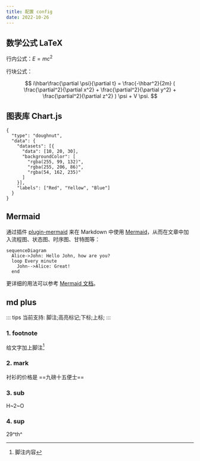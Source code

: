 ```yaml
---
title: 配置 config
date: 2022-10-26
---
```


## 数学公式 LaTeX

行内公式：$E = mc^2$

行块公式：

$$
i\hbar\frac{\partial \psi}{\partial t} = \frac{-\hbar^2}{2m} ( \frac{\partial^2}{\partial x^2} + \frac{\partial^2}{\partial y^2} + \frac{\partial^2}{\partial z^2} ) \psi + V \psi.
$$

## 图表库 Chart.js

```chart
{
  "type": "doughnut",
  "data": {
    "datasets": [{
      "data": [10, 20, 30],
      "backgroundColor": [
        "rgba(255, 99, 132)",
        "rgba(255, 206, 86)",
        "rgba(54, 162, 235)"
      ]
    }],
    "labels": ["Red", "Yellow", "Blue"]
  }
}
```

## Mermaid

通过插件 [plugin-mermaid](https://v2-vuepress-theme-gungnir.vercel.app/zh/docs/plugins/mermaid.html#%E9%85%8D%E7%BD%AE%E9%A1%B9) 来在 Markdown 中使用 [Mermaid](https://mermaid-js.github.io/mermaid/#/)，从而在文章中加入流程图、状态图、时序图、甘特图等：

```mermaid
sequenceDiagram
  Alice->John: Hello John, how are you?
  loop Every minute
    John-->Alice: Great!
  end
```

更详细的用法可以参考 [Mermaid 文档](https://mermaid-js.github.io/)。

## md plus

::: tips
当前支持: 脚注;高亮标记;下标;上标;
:::

### 1. footnote

给文字加上脚注[^1]

[^1]: 脚注内容

### 2. mark

衬衫的价格是 ==九磅十五便士==

### 3. sub

H~2~O

### 4. sup

29^th^
